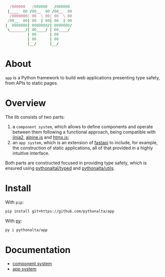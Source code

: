 ```ruby
  /000000   /000000   /000000
 |____  00 /00__  00 /00__  00
  /0000000| 00  \ 00| 00  \ 00
 /00__  00| 00  | 00| 00  | 00
|  0000000| 0000000/| 0000000/
 \_______/| 00____/ | 00____/
          | 00      | 00
          | 00      | 00
          |__/      |__/
```
# About

`app` is a Python framework to build web applications presenting type safety, from APIs to static pages.
    
# Overview

The lib consists of two parts:
1. a `component system`, which allows to define components and operate between them following a functional approach, being compatible with [jinja2](https://jinja.palletsprojects.com/en/stable/), [alpine.js]() and [htmx.js]();                     
2. an `app system`, which is an extension of [fastapi](https://github.com/fastapi/fastapi) to include, for example, the construction of static applications, all of that provided in a highly intuitive interface.

 Both parts are constructed focused in providing type safety, which is ensured using [pythonaltal/typed](https://github.com/pythonalta/typed) and [pythonalta/utils](https://github.com/pythonalta/utils).

# Install

With `pip`:
```bash
pip install git+https://github.com/pythonalta/app  
```

With [py](https://github.com/ximenesyuri/py):
```bash
py i pythonalta/app  
```

# Documentation

- [component system](./docs/component.md)
- [app system](./docs/app.md)
